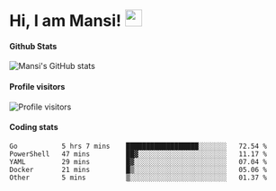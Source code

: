 # Hi, I am Mansi! <img src="https://user-images.githubusercontent.com/1303154/88677602-1635ba80-d120-11ea-84d8-d263ba5fc3c0.gif" width="30px">

#### Github Stats

![Mansi's GitHub stats](https://github-readme-stats.vercel.app/api?username=mansikulkarni96&theme=tokyonight&count_private=true&show_icons=true&hide=contribs)

#### Profile visitors

![Profile visitors](https://visitor-badge.glitch.me/badge?page_id=page.id&left_color=grey&right_color=blue)

#### Coding stats

<!--START_SECTION:waka-->

```text
Go           5 hrs 7 mins    ██████████████████░░░░░░░   72.54 %
PowerShell   47 mins         ██▓░░░░░░░░░░░░░░░░░░░░░░   11.17 %
YAML         29 mins         █▓░░░░░░░░░░░░░░░░░░░░░░░   07.04 %
Docker       21 mins         █▒░░░░░░░░░░░░░░░░░░░░░░░   05.06 %
Other        5 mins          ▒░░░░░░░░░░░░░░░░░░░░░░░░   01.37 %
```

<!--END_SECTION:waka-->
